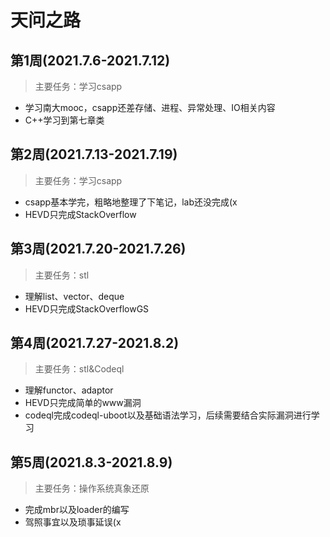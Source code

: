 # 天问之路

## 第1周(2021.7.6-2021.7.12)

> 主要任务：学习csapp

- 学习南大mooc，csapp还差存储、进程、异常处理、IO相关内容
- C++学习到第七章类

## 第2周(2021.7.13-2021.7.19)

> 主要任务：学习csapp

- csapp基本学完，粗略地整理了下笔记，lab还没完成(x
- HEVD只完成StackOverflow

## 第3周(2021.7.20-2021.7.26)

> 主要任务：stl

- 理解list、vector、deque
- HEVD只完成StackOverflowGS

## 第4周(2021.7.27-2021.8.2)

> 主要任务：stl&Codeql

- 理解functor、adaptor
- HEVD只完成简单的www漏洞
- codeql完成codeql-uboot以及基础语法学习，后续需要结合实际漏洞进行学习

## 第5周(2021.8.3-2021.8.9)

> 主要任务：操作系统真象还原

- 完成mbr以及loader的编写
- 驾照事宜以及琐事延误(x

